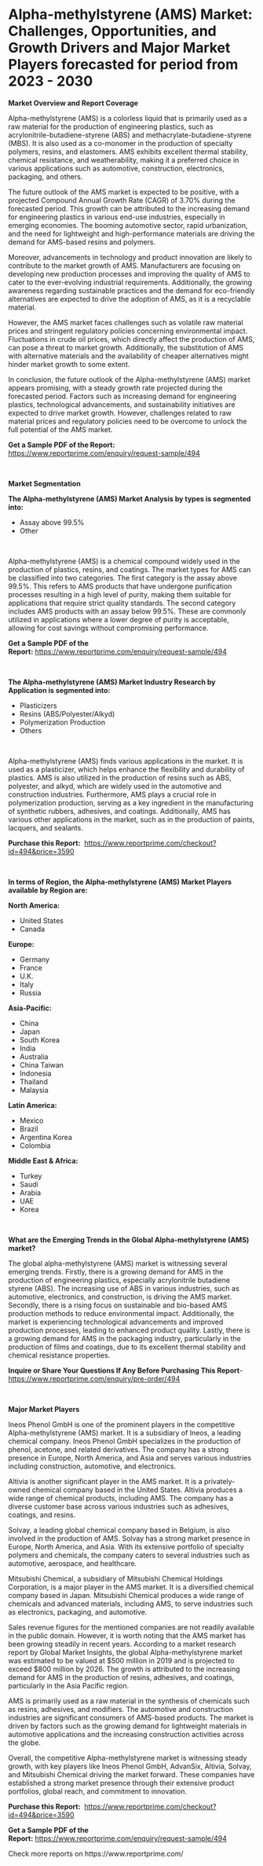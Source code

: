 <p><h1>Alpha-methylstyrene (AMS) Market: Challenges, Opportunities, and Growth Drivers and Major Market Players forecasted for period from 2023 - 2030</h1></p><p><strong>Market Overview and Report Coverage</strong></p>
<p><p>Alpha-methylstyrene (AMS) is a colorless liquid that is primarily used as a raw material for the production of engineering plastics, such as acrylonitrile-butadiene-styrene (ABS) and methacrylate-butadiene-styrene (MBS). It is also used as a co-monomer in the production of specialty polymers, resins, and elastomers. AMS exhibits excellent thermal stability, chemical resistance, and weatherability, making it a preferred choice in various applications such as automotive, construction, electronics, packaging, and others.</p><p>The future outlook of the AMS market is expected to be positive, with a projected Compound Annual Growth Rate (CAGR) of 3.70% during the forecasted period. This growth can be attributed to the increasing demand for engineering plastics in various end-use industries, especially in emerging economies. The booming automotive sector, rapid urbanization, and the need for lightweight and high-performance materials are driving the demand for AMS-based resins and polymers.</p><p>Moreover, advancements in technology and product innovation are likely to contribute to the market growth of AMS. Manufacturers are focusing on developing new production processes and improving the quality of AMS to cater to the ever-evolving industrial requirements. Additionally, the growing awareness regarding sustainable practices and the demand for eco-friendly alternatives are expected to drive the adoption of AMS, as it is a recyclable material.</p><p>However, the AMS market faces challenges such as volatile raw material prices and stringent regulatory policies concerning environmental impact. Fluctuations in crude oil prices, which directly affect the production of AMS, can pose a threat to market growth. Additionally, the substitution of AMS with alternative materials and the availability of cheaper alternatives might hinder market growth to some extent.</p><p>In conclusion, the future outlook of the Alpha-methylstyrene (AMS) market appears promising, with a steady growth rate projected during the forecasted period. Factors such as increasing demand for engineering plastics, technological advancements, and sustainability initiatives are expected to drive market growth. However, challenges related to raw material prices and regulatory policies need to be overcome to unlock the full potential of the AMS market.</p></p>
<p><strong>Get a Sample PDF of the Report:</strong> <a href="https://www.reportprime.com/enquiry/request-sample/494">https://www.reportprime.com/enquiry/request-sample/494</a></p>
<p>&nbsp;</p>
<p><strong>Market Segmentation</strong></p>
<p><strong>The Alpha-methylstyrene (AMS) Market Analysis by types is segmented into:</strong></p>
<p><ul><li>Assay above 99.5%</li><li>Other</li></ul></p>
<p>&nbsp;</p>
<p><p>Alpha-methylstyrene (AMS) is a chemical compound widely used in the production of plastics, resins, and coatings. The market types for AMS can be classified into two categories. The first category is the assay above 99.5%. This refers to AMS products that have undergone purification processes resulting in a high level of purity, making them suitable for applications that require strict quality standards. The second category includes AMS products with an assay below 99.5%. These are commonly utilized in applications where a lower degree of purity is acceptable, allowing for cost savings without compromising performance.</p></p>
<p><strong>Get a Sample PDF of the Report:</strong>&nbsp;<a href="https://www.reportprime.com/enquiry/request-sample/494">https://www.reportprime.com/enquiry/request-sample/494</a></p>
<p>&nbsp;</p>
<p><strong>The Alpha-methylstyrene (AMS) Market Industry Research by Application is segmented into:</strong></p>
<p><ul><li>Plasticizers</li><li>Resins (ABS/Polyester/Alkyd)</li><li>Polymerization Production</li><li>Others</li></ul></p>
<p>&nbsp;</p>
<p><p>Alpha-methylstyrene (AMS) finds various applications in the market. It is used as a plasticizer, which helps enhance the flexibility and durability of plastics. AMS is also utilized in the production of resins such as ABS, polyester, and alkyd, which are widely used in the automotive and construction industries. Furthermore, AMS plays a crucial role in polymerization production, serving as a key ingredient in the manufacturing of synthetic rubbers, adhesives, and coatings. Additionally, AMS has various other applications in the market, such as in the production of paints, lacquers, and sealants.</p></p>
<p><strong>Purchase this Report:</strong>&nbsp; <a href="https://www.reportprime.com/checkout?id=494&price=3590">https://www.reportprime.com/checkout?id=494&price=3590</a></p>
<p>&nbsp;</p>
<p><strong>In terms of Region, the Alpha-methylstyrene (AMS) Market Players available by Region are:</strong></p>
<p>
    <p> <strong> North America: </strong>
        <ul>
            <li>United States</li>
            <li>Canada</li>
        </ul>
        </p> 
    <p> <strong> Europe: </strong>
        <ul>
            <li>Germany</li>
            <li>France</li>
            <li>U.K.</li>
            <li>Italy</li>
            <li>Russia</li>
        </ul>
        </p> 
    <p> <strong> Asia-Pacific: </strong>
        <ul>
            <li>China</li>
            <li>Japan</li>
            <li>South Korea</li>
            <li>India</li>
            <li>Australia</li>
            <li>China Taiwan</li>
            <li>Indonesia</li>
            <li>Thailand</li>
            <li>Malaysia</li>
        </ul>
        </p> 
    <p> <strong> Latin America: </strong>
        <ul>
            <li>Mexico</li>
            <li>Brazil</li>
            <li>Argentina Korea</li>
            <li>Colombia</li>
        </ul>
        </p> 
    <p> <strong> Middle East & Africa: </strong>
        <ul>
            <li>Turkey</li>
            <li>Saudi</li>
            <li>Arabia</li>
            <li>UAE</li>
            <li>Korea</li>
        </ul>
    </p>
    </p>
<p>&nbsp;</p>
<p><strong>What are the Emerging Trends in the Global Alpha-methylstyrene (AMS) market?</strong></p>
<p><p>The global alpha-methylstyrene (AMS) market is witnessing several emerging trends. Firstly, there is a growing demand for AMS in the production of engineering plastics, especially acrylonitrile butadiene styrene (ABS). The increasing use of ABS in various industries, such as automotive, electronics, and construction, is driving the AMS market. Secondly, there is a rising focus on sustainable and bio-based AMS production methods to reduce environmental impact. Additionally, the market is experiencing technological advancements and improved production processes, leading to enhanced product quality. Lastly, there is a growing demand for AMS in the packaging industry, particularly in the production of films and coatings, due to its excellent thermal stability and chemical resistance properties.</p></p>
<p><strong>Inquire or Share Your Questions If Any Before Purchasing This Report</strong>- <a href="https://www.reportprime.com/enquiry/pre-order/494">https://www.reportprime.com/enquiry/pre-order/494</a></p>
<p>&nbsp;</p>
<p><strong>Major Market Players</strong></p>
<p><p>Ineos Phenol GmbH is one of the prominent players in the competitive Alpha-methylstyrene (AMS) market. It is a subsidiary of Ineos, a leading chemical company. Ineos Phenol GmbH specializes in the production of phenol, acetone, and related derivatives. The company has a strong presence in Europe, North America, and Asia and serves various industries including construction, automotive, and electronics.</p><p>Altivia is another significant player in the AMS market. It is a privately-owned chemical company based in the United States. Altivia produces a wide range of chemical products, including AMS. The company has a diverse customer base across various industries such as adhesives, coatings, and resins.</p><p>Solvay, a leading global chemical company based in Belgium, is also involved in the production of AMS. Solvay has a strong market presence in Europe, North America, and Asia. With its extensive portfolio of specialty polymers and chemicals, the company caters to several industries such as automotive, aerospace, and healthcare.</p><p>Mitsubishi Chemical, a subsidiary of Mitsubishi Chemical Holdings Corporation, is a major player in the AMS market. It is a diversified chemical company based in Japan. Mitsubishi Chemical produces a wide range of chemicals and advanced materials, including AMS, to serve industries such as electronics, packaging, and automotive.</p><p>Sales revenue figures for the mentioned companies are not readily available in the public domain. However, it is worth noting that the AMS market has been growing steadily in recent years. According to a market research report by Global Market Insights, the global Alpha-methylstyrene market was estimated to be valued at $500 million in 2019 and is projected to exceed $800 million by 2026. The growth is attributed to the increasing demand for AMS in the production of resins, adhesives, and coatings, particularly in the Asia Pacific region.</p><p>AMS is primarily used as a raw material in the synthesis of chemicals such as resins, adhesives, and modifiers. The automotive and construction industries are significant consumers of AMS-based products. The market is driven by factors such as the growing demand for lightweight materials in automotive applications and the increasing construction activities across the globe.</p><p>Overall, the competitive Alpha-methylstyrene market is witnessing steady growth, with key players like Ineos Phenol GmbH, AdvanSix, Altivia, Solvay, and Mitsubishi Chemical driving the market forward. These companies have established a strong market presence through their extensive product portfolios, global reach, and commitment to innovation.</p></p>
<p><strong>Purchase this Report:</strong>&nbsp;&nbsp;<a href="https://www.reportprime.com/checkout?id=494&price=3590">https://www.reportprime.com/checkout?id=494&price=3590</a></p>
<p></p>
<p><strong>Get a Sample PDF of the Report:</strong>&nbsp;<a href="https://www.reportprime.com/enquiry/request-sample/494">https://www.reportprime.com/enquiry/request-sample/494</a></p>
<p>Check more reports on https://www.reportprime.com/</p>